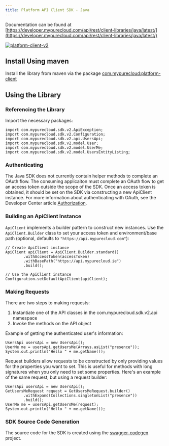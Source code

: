 ```yaml
---
title: Platform API Client SDK - Java
---
```


Documentation can be found at [https://developer.mypurecloud.com/api/rest/client-libraries/java/latest/](https://developer.mypurecloud.com/api/rest/client-libraries/java/latest/)

[![platform-client-v2](https://maven-badges.herokuapp.com/maven-central/com.mypurecloud/platform-client/badge.svg)](https://maven-badges.herokuapp.com/maven-central/com.mypurecloud/platform-client-v2)

## Install Using maven

Install the library from maven via the package [com.mypurecloud:platform-client](https://mvnrepository.com/artifact/com.mypurecloud/platform-client-v2)

## Using the Library

### Referencing the Library

Import the necessary packages:

~~~
import com.mypurecloud.sdk.v2.ApiException;
import com.mypurecloud.sdk.v2.Configuration;
import com.mypurecloud.sdk.v2.api.UsersApi;
import com.mypurecloud.sdk.v2.model.User;
import com.mypurecloud.sdk.v2.model.UserMe;
import com.mypurecloud.sdk.v2.model.UsersEntityListing;
~~~

### Authenticating

The Java SDK does not currently contain helper methods to complete an OAuth flow. The consuming applicaiton must complete an OAuth flow to get an access token outside the scope of the SDK. Once an access token is obtained, it should be set on the SDK via constructing a new ApiClient instance. For more information about authenticating with OAuth, see the Developer Center article [Authorization](https://developer.mypurecloud.com/api/rest/authorization/index.html).

### Building an ApiClient Instance

`ApiClient` implements a builder pattern to construct new instances. Use the `ApiClient.Builder` class to set your access token and environment/base path (optional, defaults to `"https://api.mypurecloud.com"`):

~~~
// Create ApiClient instance
ApiClient apiClient = ApiClient.Builder.standard()
		.withAccessToken(accessToken)
		.withBasePath("https://api.mypurecloud.ie")
		.build();

// Use the ApiClient instance
Configuration.setDefaultApiClient(apiClient);
~~~

### Making Requests

There are two steps to making requests:

1. Instantiate one of the API classes in the com.mypurecloud.sdk.v2.api namespace
2. Invoke the methods on the API object

Example of getting the authenticated user's information:

~~~
UsersApi usersApi = new UsersApi();
UserMe me = usersApi.getUsersMe(Arrays.asList("presence"));
System.out.println("Hello " + me.getName());
~~~

Request builders allow requests to be constructed by only providing values for the properties you want to set. This is useful for methods with long signatures when you only need to set some properties. Here's an example of the same request, but using a request builder:

~~~
UsersApi usersApi = new UsersApi();
GetUsersMeRequest request = GetUsersMeRequest.builder()
        .withExpand(Collections.singletonList("presence"))
        .build();
UserMe me = usersApi.getUsersMe(request);
System.out.println("Hello " + me.getName());
~~~

### SDK Source Code Generation

The source code for the SDK is created using the [swagger-codegen](https://github.com/MyPureCloud/swagger-codegen) project.
